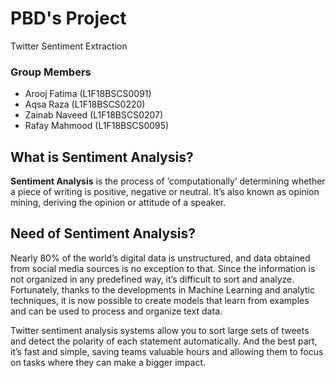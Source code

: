# PBD's Project

<p>Twitter Sentiment Extraction</p>

### Group Members

- Arooj Fatima   (L1F18BSCS0091)
- Aqsa Raza      (L1F18BSCS0220)
- Zainab Naveed  (L1F18BSCS0207)
- Rafay Mahmood  (L1F18BSCS0095)

## What is Sentiment Analysis?
<p><b>Sentiment Analysis</b> is the process of ‘computationally’ determining whether a piece of writing is positive, negative or neutral. It’s also known as opinion mining, deriving the opinion or attitude of a speaker.</p>

## Need of Sentiment Analysis?

<p>Nearly 80% of the world’s digital data is unstructured, and data obtained from social media sources is no exception to that. Since the information is not organized in any predefined way, it’s difficult to sort and analyze. Fortunately, thanks to the developments in Machine Learning and analytic techniques, it is now possible to create models that learn from examples and can be used to process and organize text data.</p>

<p>Twitter sentiment analysis systems allow you to sort large sets of tweets and detect the polarity of each statement automatically. And the best part, it’s fast and simple, saving teams valuable hours and allowing them to focus on tasks where they can make a bigger impact.</p>
